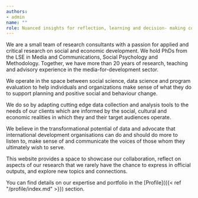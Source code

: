 ```yaml
---
authors:
- admin
name: ""
role: Nuanced insights for reflection, learning and decision- making combining big and small data
---
```


We are a small team of research consultants with a passion for applied and critical research on social and economic development. We hold PhDs from the LSE in Media and Communications, Social Psychology and Methodology. Together, we have more than 20 years of research, teaching and advisory experience in the media-for-development sector. 

We operate in the space between social science, data science and program evaluation to help individuals and organizations make sense of what they do to support planning and positive social and behaviour change. 

We do so by adapting cutting edge data collection and analysis tools to the needs of our clients which are informed by the social, cultural and economic realities in which they and their target audiences operate. 

We believe in the transformational potential of data and advocate that international development organisations can do and should do more to listen to, make sense of and communicate the voices of those whom they ultimately wish to serve. 

This website provides a space to showcase our collaboration, reflect on aspects of our research that we rarely have the chance to express in official outputs, and explore new topics and connections.

You can find details on our expertise and portfolio in the [Profile]({{< ref "/profile/index.md" >}}) section.

